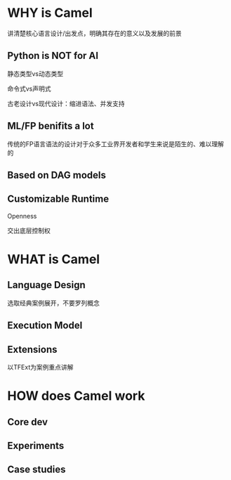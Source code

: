 # WHY is Camel

讲清楚核心语言设计/出发点，明确其存在的意义以及发展的前景

## Python is NOT for AI

静态类型vs动态类型

命令式vs声明式

古老设计vs现代设计：缩进语法、并发支持

## ML/FP benifits a lot

传统的FP语言语法的设计对于众多工业界开发者和学生来说是陌生的、难以理解的

## Based on DAG models

## Customizable Runtime

Openness

交出底层控制权

# WHAT is Camel

## Language Design

选取经典案例展开，不要罗列概念

## Execution Model

## Extensions

以TFExt为案例重点讲解

# HOW does Camel work

## Core dev

## Experiments

## Case studies
